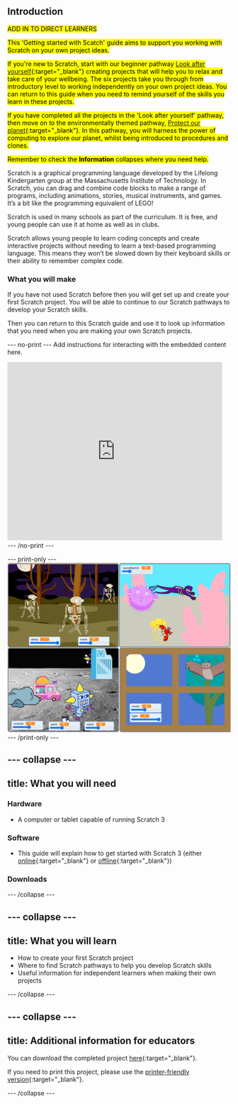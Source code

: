 ## Introduction

<mark>ADD IN TO DIRECT LEARNERS
  
<mark>This 'Getting started with Scatch' guide aims to support you working with Scratch on your own project ideas. 

<mark>If you're new to Scratch, start with our beginner pathway [Look after yourself](https://projects.raspberrypi.org/en/raspberrypi/look-after-yourself){:target="_blank"} creating projects that will help you to relax and take care of your wellbeing. The six projects take you through from introductory level to working independently on your own  project ideas. You can return to this guide when you need to remind yourself of the skills you learn in these projects.

<mark>If you have completed all the projects in the 'Look after yourself' pathway, then move on to the environmentally themed pathway, [Protect our planet](https://projects.raspberrypi.org/en/pathways/protect-our-planet){:target="_blank"}. In this pathway, you will harness the power of computing to explore our planet, whilst being introduced to procedures and clones.

<mark>Remember to check the **Information** collapses where you need help.</mark>

Scratch is a graphical programming language developed by the Lifelong Kindergarten group at the Massachusetts Institute of Technology. In Scratch, you can drag and combine code blocks to make a range of programs, including animations, stories, musical instruments, and games. It’s a bit like the programming equivalent of LEGO!

Scratch is used in many schools as part of the curriculum. It is free, and young people can use it at home as well as in clubs.

Scratch allows young people to learn coding concepts and create interactive projects without needing to learn a text-based programming language. This means they won’t be slowed down by their keyboard skills or their ability to remember complex code.

### What you will make
If you have not used Scratch before then you will get set up and create your first Scratch project. You will be able to continue to our Scratch pathways to develop your Scratch skills.

Then you can return to this Scratch guide and use it to look up information that you need when you are making your own Scratch projects. 

--- no-print ---
Add instructions for interacting with the embedded content here.

<div class="scratch-preview">
  <iframe allowtransparency="true" width="485" height="402" src="https://scratch.mit.edu/projects/embed/160619869/?autostart=false" frameborder="0"></iframe>
</div>
--- /no-print ---

--- print-only ---
![Complete project](images/showcase_static.png)
--- /print-only ---

--- collapse ---
---
title: What you will need
---
### Hardware

+ A computer or tablet capable of running Scratch 3

### Software

+ This guide will explain how to get started with Scratch 3 (either [online](https://scratch.mit.edu/){:target="_blank"} or [offline](https://scratch.mit.edu/download){:target="_blank"})

### Downloads

--- /collapse ---

--- collapse ---
---
title: What you will learn
---

+ How to create your first Scratch project
+ Where to find Scratch pathways to help you develop Scratch skills
+ Useful information for independent learners when making their own projects

--- /collapse ---

--- collapse ---
---
title: Additional information for educators
---

You can download the completed project [here](http://rpf.io/p/en/projectName-get){:target="_blank"}.

If you need to print this project, please use the [printer-friendly version](https://projects.raspberrypi.org/en/projects/projectName/print){:target="_blank"}.

--- /collapse ---

